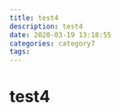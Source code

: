 ```yaml
---
title: test4
description: test4
date: 2020-03-19 13:18:55
categories: category7
tags: 
---
```


# test4
